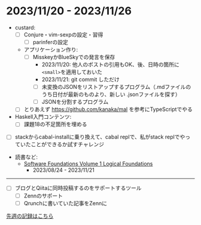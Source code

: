 # 2023/11/20 - 2023/11/26

- custard:
    - [ ] Conjure・vim-sexpの設定・習得
        - [ ] parinferの設定
    - アプリケーション作り:
        - [ ] MisskeyかBlueSkyでの発言を保存
            - 2023/11/20: 他人のポストの引用もOK、後、日時の箇所に`<small>`を適用しておいた
            - 2023/11/21: git commit しただけ
            - [ ] 未変換のJSONをリストアップするプログラム（.mdファイルのうち日付が最新のものより、新しい .jsonファイルを探す）
            - [ ] JSONを分割するプログラム
    - [ ] とりあえず <https://github.com/kanaka/mal> を参考にTypeScriptでやる
- Haskell入門コンテンツ:
    - [ ] 課題18の不足箇所を埋める
- [ ] stackからcabal-installに乗り換えて、cabal replで、私がstack replでやっていたことができるか試すチャレンジ
- 読書など:
    - [Software Foundations Volume 1 Logical Foundations](https://softwarefoundations.cis.upenn.edu/lf-current/index.html)
        - 2023/08/24 - 2023/11/21

------

- [ ] ブログとQiitaに同時投稿するのをサポートするツール
    - [ ] Zennのサポート
    - [ ] Qrunchに書いていた記事をZennに

[先週の記録はこちら](https://github.com/igrep/daily-commits/blob/00bb1d77b4c1094b1175c5ed7038d92b09d0053d/yesterday.md)
